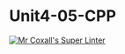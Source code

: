 # Unit4-05-CPP
[![Mr Coxall's Super Linter](https://github.com/ICS3U-Programming-NathanA/Unit4-05-CPP/workflows/Mr%20Coxall's%20Super%20Linter/badge.svg)](https://github.com/ICS3U-Programming-NathanA/Unit4-05-CPP/actions/)

